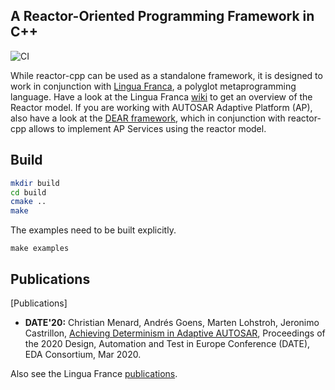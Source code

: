 A Reactor-Oriented Programming Framework in C++
---

![CI](https://github.com/tud-ccc/reactor-cpp/workflows/CI/badge.svg)

While reactor-cpp can be used as a standalone framework, it is designed to work
in conjunction with [Lingua Franca](https://github.com/icyphy/lingua-franca/),
a polyglot metaprogramming language. Have a look at the Lingua Franca
[wiki](https://github.com/icyphy/lingua-franca/wiki) to get an overview of the
Reactor model. If you are working with AUTOSAR Adaptive Platform (AP), also
have a look at the [DEAR framework](), which in conjunction with reactor-cpp
allows to implement AP Services using the reactor model.

## Build

```sh
mkdir build
cd build
cmake ..
make
```

The examples need to be built explicitly.

```
make examples
```

## Publications

[Publications]

* **DATE'20:** Christian Menard, Andrés Goens, Marten Lohstroh, Jeronimo Castrillon, [Achieving Determinism in Adaptive AUTOSAR](https://arxiv.org/pdf/1912.01367), Proceedings of the 2020 Design, Automation and Test in Europe Conference (DATE), EDA Consortium, Mar 2020.

Also see the Lingua France [publications](https://github.com/icyphy/lingua-franca/wiki/Publications-and-Presentations).
